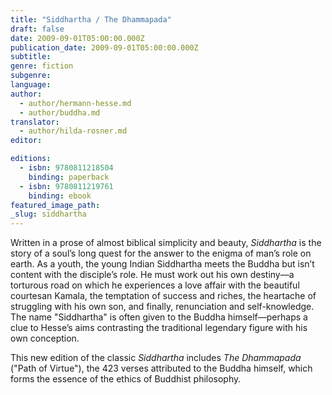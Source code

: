 ```yaml
---
title: "Siddhartha / The Dhammapada"
draft: false
date: 2009-09-01T05:00:00.000Z
publication_date: 2009-09-01T05:00:00.000Z
subtitle:
genre: fiction
subgenre:
language:
author:
  - author/hermann-hesse.md
  - author/buddha.md
translator:
  - author/hilda-rosner.md
editor:

editions:
  - isbn: 9780811218504
    binding: paperback
  - isbn: 9780811219761
    binding: ebook
featured_image_path:
_slug: siddhartha
---
```


Written in a prose of almost biblical simplicity and beauty, _Siddhartha_ is the story of a soul’s long quest for the answer to the enigma of man’s role on earth. As a youth, the young Indian Siddhartha meets the Buddha but isn’t content with the disciple’s role. He must work out his own destiny––a torturous road on which he experiences a love affair with the beautiful courtesan Kamala, the temptation of success and riches, the heartache of struggling with his own son, and finally, renunciation and self-knowledge. The name "Siddhartha" is often given to the Buddha himself––perhaps a clue to Hesse’s aims contrasting the traditional legendary figure with his own conception.

This new edition of the classic _Siddhartha_ includes _The Dhammapada_ ("Path of Virtue"), the 423 verses attributed to the Buddha himself, which forms the essence of the ethics of Buddhist philosophy.

